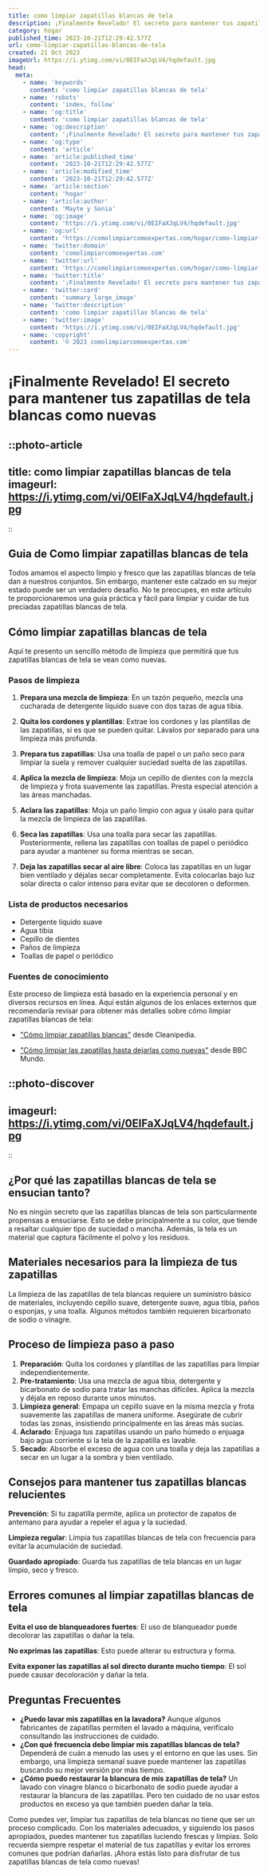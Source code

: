 ```yaml
---
title: como limpiar zapatillas blancas de tela
description: ¡Finalmente Revelado! El secreto para mantener tus zapatillas de tela blancas como nuevas
category: hogar
published_time: 2023-10-21T12:29:42.577Z
url: como-limpiar-zapatillas-blancas-de-tela
created: 21 Oct 2023
imageUrl: https://i.ytimg.com/vi/0EIFaXJqLV4/hqdefault.jpg
head:
  meta:
    - name: 'keywords'
      content: 'como limpiar zapatillas blancas de tela'
    - name: 'robots'
      content: 'index, follow'
    - name: 'og:title'
      content: 'como limpiar zapatillas blancas de tela'
    - name: 'og:description'
      content: '¡Finalmente Revelado! El secreto para mantener tus zapatillas de tela blancas como nuevas'
    - name: 'og:type'
      content: 'article'
    - name: 'article:published_time'
      content: '2023-10-21T12:29:42.577Z'
    - name: 'article:modified_time'
      content: '2023-10-21T12:29:42.577Z'
    - name: 'article:section'
      content: 'hogar'
    - name: 'article:author'
      content: 'Mayte y Sonia'
    - name: 'og:image'
      content: 'https://i.ytimg.com/vi/0EIFaXJqLV4/hqdefault.jpg'
    - name: 'og:url'
      content: 'https://comolimpiarcomoexpertas.com/hogar/como-limpiar-zapatillas-blancas-de-tela'
    - name: 'twitter:domain'
      content: 'comolimpiarcomoexpertas.com'
    - name: 'twitter:url'
      content: 'https://comolimpiarcomoexpertas.com/hogar/como-limpiar-zapatillas-blancas-de-tela'
    - name: 'twitter:title'
      content: '¡Finalmente Revelado! El secreto para mantener tus zapatillas de tela blancas como nuevas'
    - name: 'twitter:card'
      content: 'summary_large_image'
    - name: 'twitter:description'
      content: 'como limpiar zapatillas blancas de tela'
    - name: 'twitter:image'
      content: 'https://i.ytimg.com/vi/0EIFaXJqLV4/hqdefault.jpg'
    - name: 'copyright'
      content: '© 2023 comolimpiarcomoexpertas.com'
---
```

# ¡Finalmente Revelado! El secreto para mantener tus zapatillas de tela blancas como nuevas

::photo-article
---
title: como limpiar zapatillas blancas de tela
imageurl: https://i.ytimg.com/vi/0EIFaXJqLV4/hqdefault.jpg
---
::
## Guia de Como limpiar zapatillas blancas de tela

Todos amamos el aspecto limpio y fresco que las zapatillas blancas de tela dan a nuestros conjuntos. Sin embargo, mantener este calzado en su mejor estado puede ser un verdadero desafío. No te preocupes, en este artículo te proporcionaremos una guía práctica y fácil para limpiar y cuidar de tus preciadas zapatillas blancas de tela.

## Cómo limpiar zapatillas blancas de tela

Aquí te presento un sencillo método de limpieza que permitirá que tus zapatillas blancas de tela se vean como nuevas. 

### Pasos de limpieza
1. **Prepara una mezcla de limpieza**: En un tazón pequeño, mezcla una cucharada de detergente líquido suave con dos tazas de agua tibia.

2. **Quita los cordones y plantillas**: Extrae los cordones y las plantillas de las zapatillas, si es que se pueden quitar. Lávalos por separado para una limpieza más profunda.

3. **Prepara tus zapatillas**: Usa una toalla de papel o un paño seco para limpiar la suela y remover cualquier suciedad suelta de las zapatillas.

4. **Aplica la mezcla de limpieza**: Moja un cepillo de dientes con la mezcla de limpieza y frota suavemente las zapatillas. Presta especial atención a las áreas manchadas.

5. **Aclara las zapatillas**: Moja un paño limpio con agua y úsalo para quitar la mezcla de limpieza de las zapatillas.

6. **Seca las zapatillas**: Usa una toalla para secar las zapatillas. Posteriormente, rellena las zapatillas con toallas de papel o periódico para ayudar a mantener su forma mientras se secan.

7. **Deja las zapatillas secar al aire libre**: Coloca las zapatillas en un lugar bien ventilado y déjalas secar completamente. Evita colocarlas bajo luz solar directa o calor intenso para evitar que se decoloren o deformen.

### Lista de productos necesarios

- Detergente líquido suave
- Agua tibia
- Cepillo de dientes
- Paños de limpieza
- Toallas de papel o periódico

### Fuentes de conocimiento

Este proceso de limpieza está basado en la experiencia personal y en diversos recursos en línea. Aquí están algunos de los enlaces externos que recomendaría revisar para obtener más detalles sobre cómo limpiar zapatillas blancas de tela:

- ["Cómo limpiar zapatillas blancas"](https://www.cleanipedia.com/ar/limpieza-exterior-y-jardin/como-limpiar-zapatillas-blancas.html) desde Cleanipedia.

- ["Cómo limpiar las zapatillas hasta dejarlas como nuevas"](https://www.google.com/amp/s/www.bbc.com/mundo/amp/noticias-46290337) desde BBC Mundo.

::photo-discover
---
imageurl: https://i.ytimg.com/vi/0EIFaXJqLV4/hqdefault.jpg
---
::
## ¿Por qué las zapatillas blancas de tela se ensucian tanto?

No es ningún secreto que las zapatillas blancas de tela son particularmente propensas a ensuciarse. Esto se debe principalmente a su color, que tiende a resaltar cualquier tipo de suciedad o mancha. Además, la tela es un material que captura fácilmente el polvo y los residuos.

## Materiales necesarios para la limpieza de tus zapatillas

La limpieza de las zapatillas de tela blancas requiere un suministro básico de materiales, incluyendo cepillo suave, detergente suave, agua tibia, paños o esponjas, y una toalla. Algunos métodos también requieren bicarbonato de sodio o vinagre.

## Proceso de limpieza paso a paso

1. **Preparación**: Quita los cordones y plantillas de las zapatillas para limpiar independientemente.
2. **Pre-tratamiento**: Usa una mezcla de agua tibia, detergente y bicarbonato de sodio para tratar las manchas difíciles. Aplica la mezcla y déjala en reposo durante unos minutos.
3. **Limpieza general**: Empapa un cepillo suave en la misma mezcla y frota suavemente las zapatillas de manera uniforme. Asegúrate de cubrir todas las zonas, insistiendo principalmente en las áreas más sucias.
4. **Aclarado**:  Enjuaga tus zapatillas usando un paño húmedo o enjuaga bajo agua corriente si la tela de la zapatilla es lavable.
5. **Secado**: Absorbe el exceso de agua con una toalla y deja las zapatillas a secar en un lugar a la sombra y bien ventilado.

## Consejos para mantener tus zapatillas blancas relucientes

**Prevención**: Si tu zapatilla permite, aplica un protector de zapatos de antemano para ayudar a repeler el agua y la suciedad.

**Limpieza regular**: Limpia tus zapatillas blancas de tela con frecuencia para evitar la acumulación de suciedad.

**Guardado apropiado**: Guarda tus zapatillas de tela blancas en un lugar limpio, seco y fresco.

## Errores comunes al limpiar zapatillas blancas de tela

**Evita el uso de blanqueadores fuertes**: El uso de blanqueador puede decolorar las zapatillas o dañar la tela.

**No exprimas las zapatillas**: Esto puede alterar su estructura y forma.

**Evita exponer las zapatillas al sol directo durante mucho tiempo**: El sol puede causar decoloración y dañar la tela.

## Preguntas Frecuentes

- **¿Puedo lavar mis zapatillas en la lavadora?** Aunque algunos fabricantes de zapatillas permiten el lavado a máquina, verifícalo consultando las instrucciones de cuidado.
- **¿Con qué frecuencia debo limpiar mis zapatillas blancas de tela?** Dependerá de cuán a menudo las uses y el entorno en que las uses. Sin embargo, una limpieza semanal suave puede mantener las zapatillas buscando su mejor versión por más tiempo.
- **¿Cómo puedo restaurar la blancura de mis zapatillas de tela?** Un lavado con vinagre blanco o bicarbonato de sodio puede ayudar a restaurar la blancura de las zapatillas. Pero ten cuidado de no usar estos productos en exceso ya que también pueden dañar la tela.

Como puedes ver, limpiar tus zapatillas de tela blancas no tiene que ser un proceso complicado. Con los materiales adecuados, y siguiendo los pasos apropiados, puedes mantener tus zapatillas luciendo frescas y limpias. Solo recuerda siempre respetar el material de tus zapatillas y evitar los errores comunes que podrían dañarlas. ¡Ahora estás listo para disfrutar de tus zapatillas blancas de tela como nuevas!